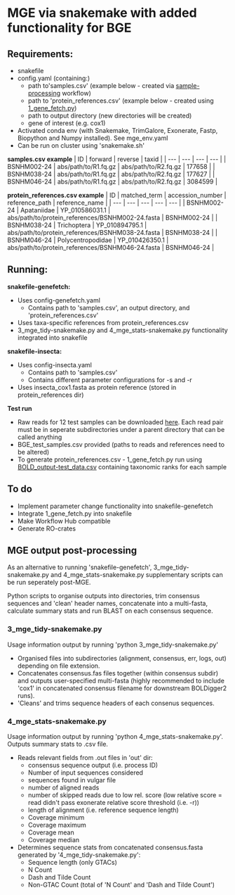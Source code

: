 # MGE via snakemake with added functionality for BGE #
## Requirements: ##
- snakefile
- config.yaml (containing:)
  - path to'samples.csv' (example below - created via [sample-processing](https://github.com/bge-barcoding/sample-processing) workflow)
  - path to 'protein_references.csv' (example below - created using [1_gene_fetch.py](https://github.com/SchistoDan/MitoGeneExtractor/blob/main/snakemake/1_gene_fetch.py))
  - path to output directory (new directories will be created)
  - gene of interest (e.g. cox1)
- Activated conda env (with Snakemake, TrimGalore, Exonerate, Fastp, Biopython and Numpy installed). See mge_env.yaml
- Can be run on cluster using 'snakemake.sh'

**samples.csv example**
| ID | forward | reverse | taxid |
| --- | --- | --- | --- |
| BSNHM002-24  | abs/path/to/R1.fq.gz | abs/path/to/R2.fq.gz | 177658 |
| BSNHM038-24 | abs/path/to/R1.fq.gz | abs/path/to/R2.fq.gz | 177627 |
| BSNHM046-24 | abs/path/to/R1.fq.gz | abs/path/to/R2.fq.gz | 3084599 |

**protein_references.csv example** 
| ID | matched_term | accession_number | reference_path | reference_name |
| --- | --- | --- | --- | --- |
| BSNHM002-24  | Apataniidae | YP_010586031.1 | abs/path/to/protein_references/BSNHM002-24.fasta | BSNHM002-24 |
| BSNHM038-24 | Trichoptera | YP_010894795.1 | abs/path/to/protein_references/BSNHM038-24.fasta | BSNHM038-24 |
| BSNHM046-24 | Polycentropodidae | YP_010426350.1 | abs/path/to/protein_references/BSNHM046-24.fasta | BSNHM046-24 |
  
  

## Running: ##
**snakefile-genefetch:** 
- Uses config-genefetch.yaml
  - Contains path to 'samples.csv', an output directory, and 'protein_references.csv'
- Uses taxa-specific references from protein_references.csv
- 3_mge_tidy-snakemake.py and 4_mge_stats-snakemake.py functionality integrated into snakefile

**snakefile-insecta:**
- Uses config-insecta.yaml
  - Contains path to 'samples.csv'
  - Contains different parameter configurations for -s and -r
- Uses insecta_cox1.fasta as protein reference (stored in protein_references dir)

**Test run**
- Raw reads for 12 test samples can be downloaded [here](https://naturalhistorymuseum-my.sharepoint.com/personal/b_price_nhm_ac_uk/_layouts/15/onedrive.aspx?ct=1723035606962&or=Teams%2DHL&ga=1&LOF=1&id=%2Fpersonal%2Fb%5Fprice%5Fnhm%5Fac%5Fuk%2FDocuments%2F%5Ftemp%2F%5FBGEexamples4Felix%2F1%5Fraw%5Fdata). Each read pair must be in seperate subdirectories under a parent directory that can be called anything
- BGE_test_samples.csv provided (paths to reads and references need to be altered)
- To generate protein_references.csv - 1_gene_fetch.py run using [BOLD_output-test_data.csv](https://github.com/SchistoDan/MitoGeneExtractor/blob/main/snakemake/BOLD_output-test_data.csv) containing taxonomic ranks for each sample


## To do ##
- Implement parameter change functionality into snakefile-genefetch
- Integrate 1_gene_fetch.py into snakefile
- Make Workflow Hub compatible
- Generate RO-crates
  
## MGE output post-processing ##
As an alternative to running 'snakefile-genefetch', 3_mge_tidy-snakemake.py and 4_mge_stats-snakemake.py supplementary scripts can be run seperately post-MGE.

Python scripts to organise outputs into directories, trim consensus sequences and 'clean' header names, concatenate into a multi-fasta, calculate summary stats and run BLAST on each consensus sequence.

### 3_mge_tidy-snakemake.py ###
Usage information output by running 'python 3_mge_tidy-snakemake.py'
- Organised files into subdirectories (alignment, consensus, err, logs, out) depending on file extension.
- Concatenates consensus.fas files together (within consensus subdir) and outputs user-specified multi-fasta (highly recommended to include 'cox1' in concatenated consensus filename for downstream BOLDigger2 runs).
- 'Cleans' and trims sequence headers of each consenus sequences.

### 4_mge_stats-snakemake.py ###
Usage information output by running 'python 4_mge_stats-snakemake.py'. Outputs summary stats to .csv file.
- Reads relevant fields from .out files in 'out' dir:
  -  consensus sequence output (i.e. process ID)
  -  Number of input sequences considered
  -  sequences found in vulgar file
  -  number of aligned reads
  -  number of skipped reads due to low rel. score (low relative score = read didn't pass exonerate relative score threshold (i.e. -r))
  -  length of alignment (i.e. reference sequence length)
  -  Coverage minimum
  -  Coverage maximum
  -  Coverage mean
  -  Coverage median
- Determines sequence stats from concatenated consensus.fasta generated by '4_mge_tidy-snakemake.py':
  - Sequence length (only GTACs)
  - N Count
  - Dash and Tilde Count
  - Non-GTAC Count (total of 'N Count' and 'Dash and Tilde Count')
